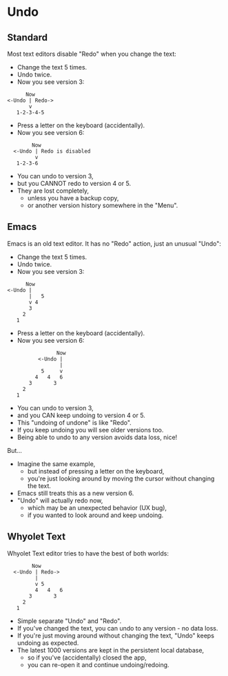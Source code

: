 # Undo

## Standard

Most text editors disable "Redo" when you change the text:

* Change the text 5 times.
* Undo twice.
* Now you see version 3:

```
      Now
<-Undo | Redo->
       v
   1-2-3-4-5
```

* Press a letter on the keyboard (accidentally).
* Now you see version 6:

```
        Now
  <-Undo | Redo is disabled
         v
   1-2-3-6
```

* You can undo to version 3,
* but you CANNOT redo to version 4 or 5.
* They are lost completely,
  * unless you have a backup copy,
  * or another version history somewhere in the "Menu".

## Emacs

Emacs is an old text editor. It has no "Redo" action, just an unusual "Undo":

* Change the text 5 times.
* Undo twice.
* Now you see version 3:

```
      Now
<-Undo |
       |   5
       v 4
       3
     2
   1
```

* Press a letter on the keyboard (accidentally).
* Now you see version 6:

```
                Now
          <-Undo |
                 |
           5     v
         4   4   6
       3       3
     2
   1
```

* You can undo to version 3,
* and you CAN keep undoing to version 4 or 5.
* This "undoing of undone" is like "Redo".
* If you keep undoing you will see older versions too.
* Being able to undo to any version avoids data loss, nice!

But...
* Imagine the same example,
  * but instead of pressing a letter on the keyboard,
  * you're just looking around by moving the cursor without changing the text.
* Emacs still treats this as a new version 6.
* "Undo" will actually redo now,
  * which may be an unexpected behavior (UX bug),
  * if you wanted to look around and keep undoing.

## Whyolet Text

Whyolet Text editor tries to have the best of both worlds:

```
        Now
  <-Undo | Redo->
         |
         v 5
         4   4   6
       3       3
     2
   1
```

* Simple separate "Undo" and "Redo".
* If you've changed the text, you can undo to any version - no data loss.
* If you're just moving around without changing the text, "Undo" keeps undoing as expected.
* The latest 1000 versions are kept in the persistent local database,
  * so if you've (accidentally) closed the app,
  * you can re-open it and continue undoing/redoing.

